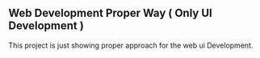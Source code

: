 ## Web Development Proper Way ( Only UI Development )

This project is just showing proper approach for the web ui Development.
